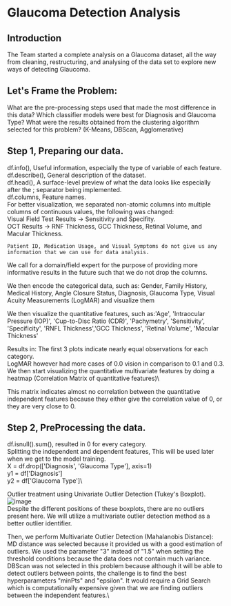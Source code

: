 # Glaucoma Detection Analysis
## Introduction
The Team started a complete analysis on a Glaucoma dataset, all the way from cleaning, restructuring, and analysing of the data set to explore new ways of detecting Glaucoma.

## Let's Frame the Problem:
  What are the pre-processing steps used that made the most difference in this data?
  Which classifier models were best for Diagnosis and Glaucoma Type?
  What were the results obtained from the clustering algorithm selected for this problem? (K-Means, DBScan, Agglomerative)

## Step 1, Preparing our data.
  df.info(), Useful information, especially the type of variable of each feature.\
  df.describe(), General description of the dataset.\
  df.head(), A surface-level preview of what the data looks like especially after the ; separator being implemented.\
  df.columns, Feature names.\
  For better visualization, we separated non-atomic columns into multiple columns of continuous values, the following was changed:\
    Visual Field Test Results -> Sensitivity and Specifity.\
    OCT Results -> RNF Thickness, GCC Thickness, Retinal Volume, and Macular Thickness.

    Patient ID, Medication Usage, and Visual Symptoms do not give us any information that we can use for data analysis.
We call for a domain/field expert for the purpose of providing more informative results in the future such that we do not drop the columns.

We then encode the categorical data, such as: Gender, Family History, Medical History, Angle Closure Status, Diagnosis, Glaucoma Type, Visual Acuity Measurements (LogMAR) and visualize them

We then visualize the quantitative features, such as:'Age', 'Intraocular Pressure (IOP)', 'Cup-to-Disc Ratio (CDR)',
'Pachymetry', 'Sensitivity', 'Specificity', 'RNFL Thickness','GCC Thickness', 'Retinal Volume', 'Macular Thickness'

Results in: The first 3 plots indicate nearly equal observations for each category.\
LogMAR however had more cases of 0.0 vision in comparison to 0.1 and 0.3.\
We then start visualizing the quantitative multivariate features by doing a heatmap (Correlation Matrix of quantitative features)\

This matrix indicates almost no correlation between the quantitative independent features because they either give the correlation value of 0, or they are very close to 0.

## Step 2, PreProcessing the data.

df.isnull().sum(), resulted in 0 for every category.\
Splitting the independent and dependent features, This will be used later when we get to the model training.\
X = df.drop(['Diagnosis', 'Glaucoma Type'], axis=1)\
y1 = df['Diagnosis']\
y2 = df['Glaucoma Type']\

Outlier treatment using Univariate Outlier Detection (Tukey's Boxplot).\
![image](https://github.com/Zeiad246/Glaucoma_Detection/assets/151476551/d994b06a-03d1-4e56-ad2d-ef3103f1109b)\
Despite the different positions of these boxplots, there are no outliers present here. We will utilize a multivariate outlier detection method as a better outlier identifier.

Then, we perform Multivariate Outlier Detection (Mahalanobis Distance):\
MD distance was selected because it provided us with a good estimation of outliers. We used the parameter "3" instead of "1.5" when setting the threshold conditions because the data does not contain much variance.\
DBScan was not selected in this problem because although it will be able to detect outliers between points, the challenge is to find the best hyperparameters "minPts" and "epsilon". It would require a Grid Search which is computationally expensive given that we are finding outliers between the independent features.\








